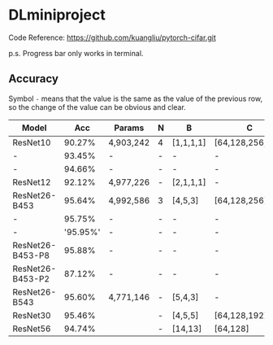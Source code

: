 # DLminiproject

Code Reference: https://github.com/kuangliu/pytorch-cifar.git

p.s. Progress bar only works in terminal.

## Accuracy

Symbol `-` means that the value is the same as the value of the previous row, so the change of the value can be obvious and clear.

| Model            | Acc  |Params   |N|B           | C                 |$F_i$|$K_i$|P|LR   |E|
|----------------- |------|---------|-|------------|-------------------|-|-|-|-----|---|
|ResNet10          |90.27%|4,903,242|4|[1,1,1,1]|[64,128,256,512]|3|1|4|0.001|200|
|-                 |93.45%|-        |-|-           |-                  |-|-|-|0.01 |-|
|-                 |94.66%|-        |-|-           |-                  |-|-|-|0.1  |-|
|ResNet12          |92.12%|4,977,226|-|[2,1,1,1]|-                  |-|-|-|-    |-|
|ResNet26-B453     |95.64%|4,992,586|3|[4,5,3]   |[64,128,256]     |3|1|-|-    |-|
|-                 |95.75%|-        |-|-           |-                  |-|-|-|-    |400|
|-                 |'95.95%'|-      |-|-           |-                  |-|-|-|-    |600|
|ResNet26-B453-P8  |95.88%|-        |-|-           |-                  |-|-|8|-    |200|
|ResNet26-B453-P2  |87.12%|-        |-|-           |-                  |-|-|2|-    |-|
|ResNet26-B543     |95.60%|4,771,146|-|[5,4,3]   |-                  |-|-|4|-    |-|
|ResNet30          |95.46%|         |-|[4,5,5]   |[64,128,192]       |-|-|-|-    |-|
|ResNet56          |94.74%|         |-|[14,13]   |[64,128]       |-|-|-|-    |-|
